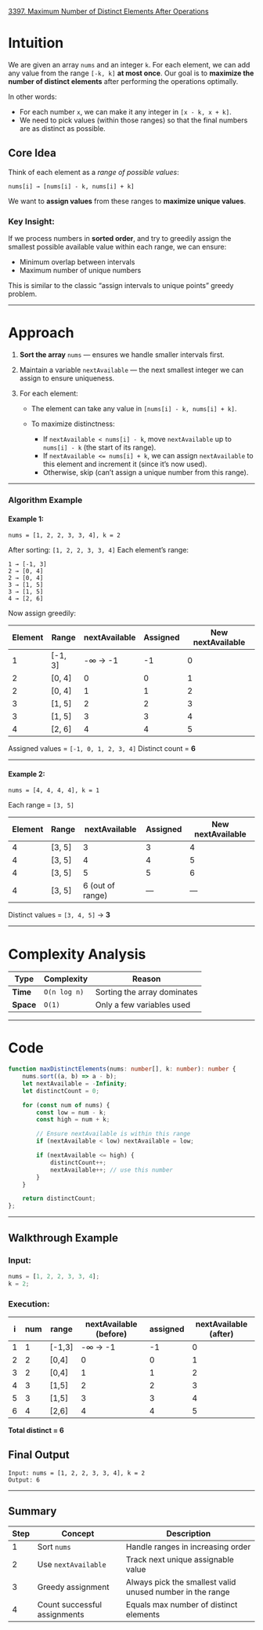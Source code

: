 [3397. Maximum Number of Distinct Elements After Operations](https://leetcode.com/problems/maximum-number-of-distinct-elements-after-operations/)

# Intuition

We are given an array `nums` and an integer `k`.
For each element, we can add any value from the range `[-k, k]` **at most once**.
Our goal is to **maximize the number of distinct elements** after performing the operations optimally.

In other words:

* For each number `x`, we can make it any integer in `[x - k, x + k]`.
* We need to pick values (within those ranges) so that the final numbers are as distinct as possible.

## Core Idea

Think of each element as a *range of possible values*:

```
nums[i] → [nums[i] - k, nums[i] + k]
```

We want to **assign values** from these ranges to **maximize unique values**.

### Key Insight:

If we process numbers in **sorted order**, and try to greedily assign the smallest possible available value within each range, we can ensure:

* Minimum overlap between intervals
* Maximum number of unique numbers

This is similar to the classic “assign intervals to unique points” greedy problem.

---

# Approach

1. **Sort the array** `nums` — ensures we handle smaller intervals first.
2. Maintain a variable `nextAvailable` — the next smallest integer we can assign to ensure uniqueness.
3. For each element:

   * The element can take any value in `[nums[i] - k, nums[i] + k]`.
   * To maximize distinctness:

     * If `nextAvailable < nums[i] - k`, move `nextAvailable` up to `nums[i] - k` (the start of its range).
     * If `nextAvailable <= nums[i] + k`, we can assign `nextAvailable` to this element and increment it (since it’s now used).
     * Otherwise, skip (can’t assign a unique number from this range).

---

### Algorithm Example

#### Example 1:

```
nums = [1, 2, 2, 3, 3, 4], k = 2
```

After sorting: `[1, 2, 2, 3, 3, 4]`
Each element’s range:

```
1 → [-1, 3]
2 → [0, 4]
2 → [0, 4]
3 → [1, 5]
3 → [1, 5]
4 → [2, 6]
```

Now assign greedily:

| Element | Range   | nextAvailable | Assigned | New nextAvailable |
| ------- | ------- | ------------- | -------- | ----------------- |
| 1       | [-1, 3] | -∞ → -1       | -1       | 0                 |
| 2       | [0, 4]  | 0             | 0        | 1                 |
| 2       | [0, 4]  | 1             | 1        | 2                 |
| 3       | [1, 5]  | 2             | 2        | 3                 |
| 3       | [1, 5]  | 3             | 3        | 4                 |
| 4       | [2, 6]  | 4             | 4        | 5                 |

Assigned values = `[-1, 0, 1, 2, 3, 4]`
Distinct count = **6**

---

#### Example 2:

```
nums = [4, 4, 4, 4], k = 1
```

Each range = `[3, 5]`

| Element | Range  | nextAvailable    | Assigned | New nextAvailable |
| ------- | ------ | ---------------- | -------- | ----------------- |
| 4       | [3, 5] | 3                | 3        | 4                 |
| 4       | [3, 5] | 4                | 4        | 5                 |
| 4       | [3, 5] | 5                | 5        | 6                 |
| 4       | [3, 5] | 6 (out of range) | —        | —                 |

Distinct values = `[3, 4, 5]` → **3**

---

# Complexity Analysis

| Type      | Complexity   | Reason                      |
| --------- | ------------ | --------------------------- |
| **Time**  | `O(n log n)` | Sorting the array dominates |
| **Space** | `O(1)`       | Only a few variables used   |

---

# Code

```typescript
function maxDistinctElements(nums: number[], k: number): number {
    nums.sort((a, b) => a - b);
    let nextAvailable = -Infinity;
    let distinctCount = 0;

    for (const num of nums) {
        const low = num - k;
        const high = num + k;

        // Ensure nextAvailable is within this range
        if (nextAvailable < low) nextAvailable = low;

        if (nextAvailable <= high) {
            distinctCount++;
            nextAvailable++; // use this number
        }
    }

    return distinctCount;
};

```

---

## Walkthrough Example

### Input:

```ts
nums = [1, 2, 2, 3, 3, 4];
k = 2;
```

### Execution:

| i | num | range  | nextAvailable (before) | assigned | nextAvailable (after) |
| - | --- | ------ | ---------------------- | -------- | --------------------- |
| 1 | 1   | [-1,3] | -∞ → -1                | -1       | 0                     |
| 2 | 2   | [0,4]  | 0                      | 0        | 1                     |
| 3 | 2   | [0,4]  | 1                      | 1        | 2                     |
| 4 | 3   | [1,5]  | 2                      | 2        | 3                     |
| 5 | 3   | [1,5]  | 3                      | 3        | 4                     |
| 6 | 4   | [2,6]  | 4                      | 4        | 5                     |
**Total distinct = 6**

## Final Output

```
Input: nums = [1, 2, 2, 3, 3, 4], k = 2
Output: 6
```

---

## Summary

| Step | Concept                      | Description                                               |
| ---- | ---------------------------- | --------------------------------------------------------- |
| 1    | Sort `nums`                  | Handle ranges in increasing order                         |
| 2    | Use `nextAvailable`          | Track next unique assignable value                        |
| 3    | Greedy assignment            | Always pick the smallest valid unused number in the range |
| 4    | Count successful assignments | Equals max number of distinct elements                    |
